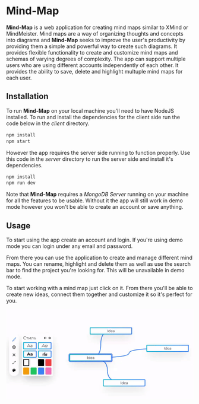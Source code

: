 # Mind-Map

**Mind-Map** is a web application for creating mind maps similar to XMind or MindMeister. Mind maps are a way of organizing thoughts and concepts into diagrams and **Mind-Map** seeks to improve the user's productivity by providing them a simple and powerful way to create such diagrams. It provides flexible functionality to create and customize mind maps and schemas of varying degrees of complexity. The app can support multiple users who are using different accounts independently of each other. It provides the ability to save, delete and highlight multuple mind maps for each user.

## Installation

To run **Mind-Map** on your local machine you'll need to have NodeJS installed. To run and install the dependencies for the client side run the code below in the *client* directory.

```bash
npm install
npm start
```

However the app requires the server side running to function properly. Use this code in the *server* directory to run the server side and install it's dependencies.

```bash
npm install
npm run dev
```

Note that **Mind-Map** requires a *MongoDB Server* running on your machine for all the features to be usable. Without it the app will still work in demo mode however you won't be able to create an account or save anything.

## Usage

To start using the app create an account and login. If you're using demo mode you can login under any email and password.

From there you can use the application to create and manage different mind maps. You can rename, highlight and delete them as well as use the search bar to find the project you're looking for. This will be unavailable in demo mode.

To start working with a mind map just click on it. From there you'll be able to create new ideas, connect them together and customize it so it's perfect for you.

![Customization](/assets/customization.gif "Customization functionality")
